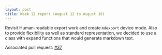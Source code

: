 ```yaml
---
layout: post
title: Week 12 report (August 12 to August 18)
---
```


Revisit Human-readable export work and create `mdexport` device mode.
Also to provide flexibility as well as standard representation, we decided to
use a class with expand functions that would generate markdown text.

Associated pull request: [#37](https://github.com/brian-team/brian2tools/pull/37/)
